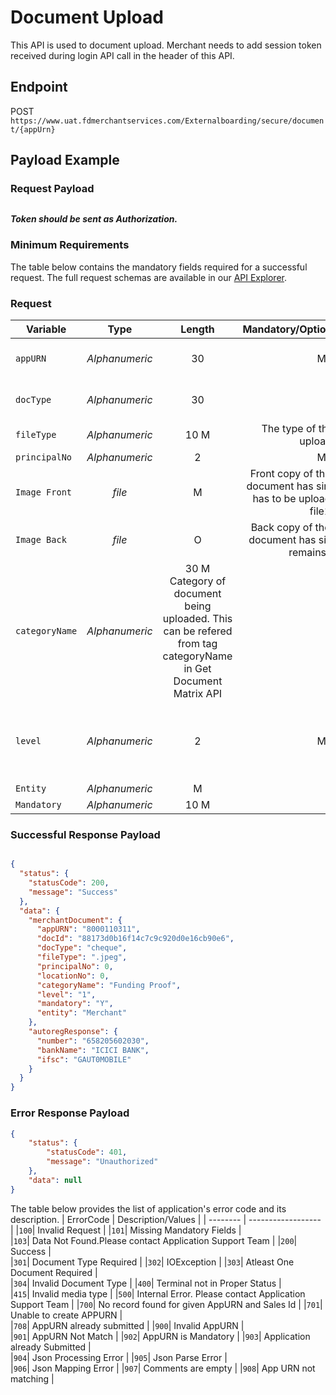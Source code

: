 # Document Upload

This API is used to document upload. Merchant needs to add session token received during login API call in the header of this API.


## Endpoint

POST `https://www.uat.fdmerchantservices.com/Externalboarding/secure/document/{appUrn}`

## Payload Example

### Request Payload

```json


```
  
***Token should be sent as Authorization.***

### Minimum Requirements

The table below contains the mandatory fields required for a successful request. The full request schemas are available in our [API Explorer](../api/?type=get&path=/Externalboarding/secure/document/{appUrn}).

### Request
| Variable | Type | Length |  Mandatory/Optional/Conditional  | Description/Values |
| -------- | :-------: | :--: | :------------: | ------------------ |
| `appURN` |	*Alphanumeric* |	30 | M |	App URN retured as part of Create URN API |	 
| `docType` |	*Alphanumeric* |	30  |	  |	Document Name of document being uploaded. |  	
| `fileType` |	*Alphanumeric*  |	10	M |	The type of the file that is uploaded	 |
| `principalNo` |	*Alphanumeric* |	2 |	M	| |	
| `Image Front` |	*file*	|	M |	Front copy of the document. If document has single part, same has to be uploaded as part of file1. |
| `Image Back` |	*file*	|	O |	Back copy of the document. If document has single part, file2 remains blank	|
| `categoryName` |	*Alphanumeric* |	30	M	Category of document being uploaded. This can be refered from tag categoryName in Get Document Matrix API	|
| `level` |	*Alphanumeric* |	2 |	M |	Level of document being uploaded. This can be refered from tag level in Get Document Matrix API	|
| `Entity` |	*Alphanumeric* |		M		
| `Mandatory` |	*Alphanumeric* |	10	M

### Successful Response Payload

```json

{
  "status": {
    "statusCode": 200,
    "message": "Success"
  },
  "data": {
    "merchantDocument": {
      "appURN": "8000110311",
      "docId": "88173d0b16f14c7c9c920d0e16cb90e6",
      "docType": "cheque",
      "fileType": ".jpeg",
      "principalNo": 0,
      "locationNo": 0,
      "categoryName": "Funding Proof",
      "level": "1",
      "mandatory": "Y",
      "entity": "Merchant"
    },
    "autoregResponse": {
      "number": "658205602030",
      "bankName": "ICICI BANK",
      "ifsc": "GAUT0MOBILE"
    }
  }
}
```

### Error Response Payload

```json
{
	"status": {
		"statusCode": 401,
		"message": "Unauthorized"
	},
	"data": null
}
```

The table below provides the list of application's error code and its description.
| ErrorCode |  Description/Values |
| --------  | ------------------ |
|`100`| Invalid Request |
|`101`| Missing Mandatory Fields |  
|`103`| Data Not Found.Please contact Application Support Team |
|`200`|  Success |  
|`301`| Document Type Required |
|`302`| IOException |
|`303`| Atleast One Document Required |  
|`304`| Invalid Document Type |
|`400`| Terminal not in Proper Status |  
|`415`| Invalid media type |
|`500`| Internal Error. Please contact Application Support Team |
|`700`| No record found for given AppURN and Sales Id |
|`701`| Unable to create APPURN |  
|`708`| AppURN already submitted |
|`900`|  Invalid AppURN |  
|`901`| AppURN Not Match |
|`902`| AppURN is Mandatory |
|`903`| Application already Submitted |  
|`904`| Json Processing Error |
|`905`|  Json Parse Error |  
|`906`| Json Mapping Error |
|`907`| Comments are empty |
|`908`| App URN not matching |
